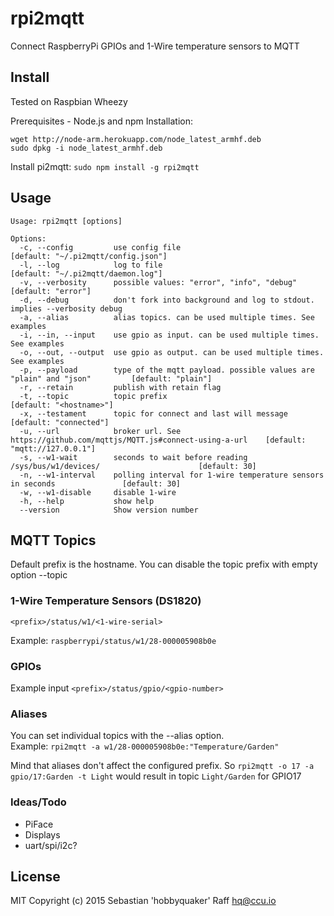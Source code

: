 # rpi2mqtt

Connect RaspberryPi GPIOs and 1-Wire temperature sensors to MQTT


## Install

Tested on Raspbian Wheezy

Prerequisites - Node.js and npm Installation:    
````
wget http://node-arm.herokuapp.com/node_latest_armhf.deb  
sudo dpkg -i node_latest_armhf.deb
````

Install pi2mqtt:
```sudo npm install -g rpi2mqtt```


## Usage

````
Usage: rpi2mqtt [options]

Options:
  -c, --config         use config file                                                          [default: "~/.pi2mqtt/config.json"]
  -l, --log            log to file                                                              [default: "~/.pi2mqtt/daemon.log"]
  -v, --verbosity      possible values: "error", "info", "debug"                                [default: "error"]
  -d, --debug          don't fork into background and log to stdout. implies --verbosity debug
  -a, --alias          alias topics. can be used multiple times. See examples                 
  -i, --in, --input    use gpio as input. can be used multiple times. See examples            
  -o, --out, --output  use gpio as output. can be used multiple times. See examples           
  -p, --payload        type of the mqtt payload. possible values are "plain" and "json"         [default: "plain"]
  -r, --retain         publish with retain flag                                               
  -t, --topic          topic prefix                                                             [default: "<hostname>"]
  -x, --testament      topic for connect and last will message                                  [default: "connected"]
  -u, --url            broker url. See https://github.com/mqttjs/MQTT.js#connect-using-a-url    [default: "mqtt://127.0.0.1"]
  -s, --w1-wait        seconds to wait before reading /sys/bus/w1/devices/                      [default: 30]
  -n, --w1-interval    polling interval for 1-wire temperature sensors in seconds               [default: 30]
  -w, --w1-disable     disable 1-wire                                                         
  -h, --help           show help                                                              
  --version            Show version number                             
````


## MQTT Topics

Default prefix is the hostname. You can disable the topic prefix with empty option --topic

### 1-Wire Temperature Sensors (DS1820) 

````
<prefix>/status/w1/<1-wire-serial>
````
Example: ```raspberrypi/status/w1/28-000005908b0e```

### GPIOs

Example input ```<prefix>/status/gpio/<gpio-number>```

### Aliases

You can set individual topics with the --alias option.   
Example: ```rpi2mqtt -a w1/28-000005908b0e:"Temperature/Garden"```

Mind that aliases don't affect the configured prefix. So ```rpi2mqtt -o 17 -a gpio/17:Garden -t Light``` would result in topic ```Light/Garden``` for GPIO17

### Ideas/Todo

* PiFace
* Displays
* uart/spi/i2c?

## License

MIT
Copyright (c) 2015 Sebastian 'hobbyquaker' Raff <hq@ccu.io>


